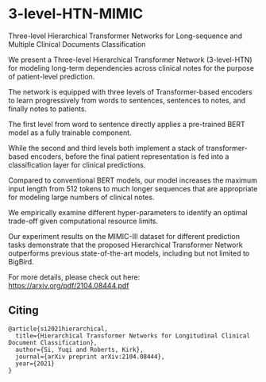 # 3-level-HTN-MIMIC
Three-level Hierarchical Transformer Networks for Long-sequence and Multiple Clinical Documents Classification

We present a Three-level Hierarchical Transformer Network (3-level-HTN) for modeling long-term dependencies across clinical notes for the purpose of patient-level prediction. 

The network is equipped with three levels of Transformer-based encoders to learn progressively from words to sentences, sentences to notes, and finally notes to patients. 

The first level from word to sentence directly applies a pre-trained BERT model as a fully trainable component. 

While the second and third levels both implement a stack of transformer-based encoders, before the final patient representation is fed into a classification layer for clinical predictions. 

Compared to conventional BERT models, our model increases the maximum input length from 512 tokens to much longer sequences that are appropriate for modeling large numbers of clinical notes. 

We empirically examine different hyper-parameters to identify an optimal trade-off given computational resource limits. 

Our experiment results on the MIMIC-III dataset for different prediction tasks demonstrate that the proposed Hierarchical Transformer Network outperforms previous state-of-the-art models, including but not limited to BigBird.

For more details, please check out here: https://arxiv.org/pdf/2104.08444.pdf
## Citing

```
@article{si2021hierarchical,
  title={Hierarchical Transformer Networks for Longitudinal Clinical Document Classification},
  author={Si, Yuqi and Roberts, Kirk},
  journal={arXiv preprint arXiv:2104.08444},
  year={2021}
}
```

